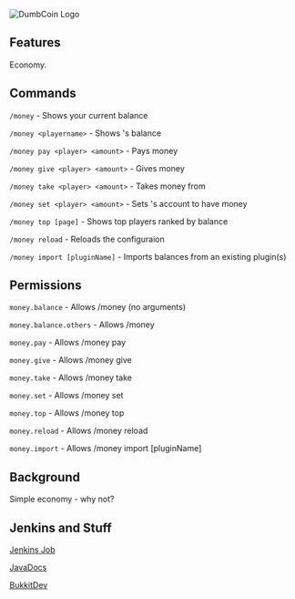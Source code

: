 ![DumbCoin Logo](http://home.turt2live.com/DumbCoin-BukkitDev-Logo.png)


Features
-------

Economy.


Commands
-------

`/money` - Shows your current balance

`/money <playername>` - Shows <playername>'s balance

`/money pay <player> <amount>` - Pays <player> <amount> money

`/money give <player> <amount>` - Gives <player> <amount> money

`/money take <player> <amount>` - Takes <amount> money from <player>

`/money set <player> <amount>` - Sets <player>'s account to have <amount> money

`/money top [page]` - Shows top players ranked by balance

`/money reload` - Reloads the configuraion

`/money import [pluginName]` - Imports balances from an existing plugin(s)


Permissions
------

`money.balance` - Allows /money (no arguments)

`money.balance.others` - Allows /money <player name>

`money.pay` - Allows /money pay <player> <amount>

`money.give` - Allows /money give <player> <amount>

`money.take` - Allows /money take <player> <amount>

`money.set` - Allows /money set <player> <amount>

`money.top` - Allows /money top

`money.reload` - Allows /money reload

`money.import` - Allows /money import [pluginName]


Background
------

Simple economy - why not?


Jenkins and Stuff
------

[Jenkins Job](http://ci.turt2live.com/job/DumbCoin/?)

[JavaDocs](http://ci.turt2live.com/job/DumbCoin/javadoc/?)

[BukkitDev](http://dev.bukkit.org/bukkit-plugins/dumbcoin/)
